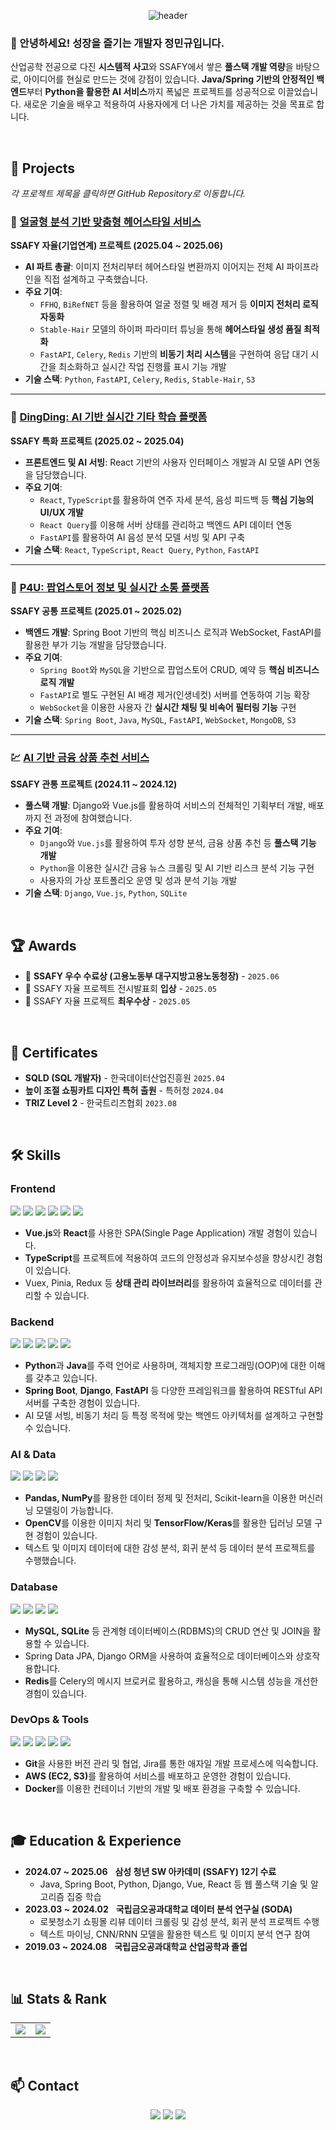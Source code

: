<div align="center">

  ![header](https://capsule-render.vercel.app/api?type=slice&color=gradient:56B4D3,348AC7&height=280&section=header&text=Welcome!&fontSize=120&fontColor=ffffff&animation=floating)

</div>

### 👋 안녕하세요! 성장을 즐기는 개발자 정민규입니다.

산업공학 전공으로 다진 **시스템적 사고**와 SSAFY에서 쌓은 **풀스택 개발 역량**을 바탕으로, 아이디어를 현실로 만드는 것에 강점이 있습니다. **Java/Spring 기반의 안정적인 백엔드**부터 **Python을 활용한 AI 서비스**까지 폭넓은 프로젝트를 성공적으로 이끌었습니다. 새로운 기술을 배우고 적용하여 사용자에게 더 나은 가치를 제공하는 것을 목표로 합니다.

<br>

## 🚀 Projects
*각 프로젝트 제목을 클릭하면 GitHub Repository로 이동합니다.*
<br>

### 🎨 [얼굴형 분석 기반 맞춤형 헤어스타일 서비스](https://github.com/S207-tobe-continued/tobe-continued)
**SSAFY 자율(기업연계) 프로젝트 (2025.04 ~ 2025.06)**
* **AI 파트 총괄**: 이미지 전처리부터 헤어스타일 변환까지 이어지는 전체 AI 파이프라인을 직접 설계하고 구축했습니다.
* **주요 기여**:
    - `FFHQ`, `BiRefNET` 등을 활용하여 얼굴 정렬 및 배경 제거 등 **이미지 전처리 로직 자동화**
    - `Stable-Hair` 모델의 하이퍼 파라미터 튜닝을 통해 **헤어스타일 생성 품질 최적화**
    - `FastAPI`, `Celery`, `Redis` 기반의 **비동기 처리 시스템**을 구현하여 응답 대기 시간을 최소화하고 실시간 작업 진행률 표시 기능 개발
* **기술 스택**: `Python`, `FastAPI`, `Celery`, `Redis`, `Stable-Hair`, `S3`

---

### 🎸 [DingDing: AI 기반 실시간 기타 학습 플랫폼](https://github.com/dingding-etc/dingding)
**SSAFY 특화 프로젝트 (2025.02 ~ 2025.04)**
* **프론트엔드 및 AI 서빙**: React 기반의 사용자 인터페이스 개발과 AI 모델 API 연동을 담당했습니다.
* **주요 기여**:
    - `React`, `TypeScript`를 활용하여 연주 자세 분석, 음성 피드백 등 **핵심 기능의 UI/UX 개발**
    - `React Query`를 이용해 서버 상태를 관리하고 백엔드 API 데이터 연동
    - `FastAPI`를 활용하여 AI 음성 분석 모델 서빙 및 API 구축
* **기술 스택**: `React`, `TypeScript`, `React Query`, `Python`, `FastAPI`

---

### 🏪 [P4U: 팝업스토어 정보 및 실시간 소통 플랫폼](https://github.com/SSAFY-D105-Pop4U/Pop4U)
**SSAFY 공통 프로젝트 (2025.01 ~ 2025.02)**
* **백엔드 개발**: Spring Boot 기반의 핵심 비즈니스 로직과 WebSocket, FastAPI를 활용한 부가 기능 개발을 담당했습니다.
* **주요 기여**:
    - `Spring Boot`와 `MySQL`을 기반으로 팝업스토어 CRUD, 예약 등 **핵심 비즈니스 로직 개발**
    - `FastAPI`로 별도 구현된 AI 배경 제거(인생네컷) 서버를 연동하여 기능 확장
    - `WebSocket`을 이용한 사용자 간 **실시간 채팅 및 비속어 필터링 기능** 구현
* **기술 스택**: `Spring Boot`, `Java`, `MySQL`, `FastAPI`, `WebSocket`, `MongoDB`, `S3`

---

### 💹 [AI 기반 금융 상품 추천 서비스](https://github.com/Chungmingyu/Financial-Project)
**SSAFY 관통 프로젝트 (2024.11 ~ 2024.12)**
* **풀스택 개발**: Django와 Vue.js를 활용하여 서비스의 전체적인 기획부터 개발, 배포까지 전 과정에 참여했습니다.
* **주요 기여**:
    - `Django`와 `Vue.js`를 활용하여 투자 성향 분석, 금융 상품 추천 등 **풀스택 기능 개발**
    - `Python`을 이용한 실시간 금융 뉴스 크롤링 및 AI 기반 리스크 분석 기능 구현
    - 사용자의 가상 포트폴리오 운영 및 성과 분석 기능 개발
* **기술 스택**: `Django`, `Vue.js`, `Python`, `SQLite`

<br>

## 🏆 Awards
* 🥇 **SSAFY 우수 수료상 (고용노동부 대구지방고용노동청장)** - `2025.06`
* 🏅 SSAFY 자율 프로젝트 전시발표회 **입상** - `2025.05`
* 🏅 SSAFY 자율 프로젝트 **최우수상** - `2025.05`

<br>

## 📜 Certificates
* **SQLD (SQL 개발자)** - 한국데이터산업진흥원 `2025.04`
* **높이 조절 쇼핑카트 디자인 특허 출원** - 특허청 `2024.04`
* **TRIZ Level 2** - 한국트리즈협회 `2023.08`

<br>

## 🛠️ Skills

### Frontend
<div>
  <img src="https://img.shields.io/badge/HTML5-E34F26?style=for-the-badge&logo=html5&logoColor=white"/>
  <img src="https://img.shields.io/badge/CSS3-1572B6?style=for-the-badge&logo=css3&logoColor=white"/>
  <img src="https://img.shields.io/badge/JavaScript-F7DF1E?style=for-the-badge&logo=javascript&logoColor=black"/>
  <img src="https://img.shields.io/badge/TypeScript-3178C6?style=for-the-badge&logo=typescript&logoColor=white"/>
  <img src="https://img.shields.io/badge/React-61DAFB?style=for-the-badge&logo=react&logoColor=black"/>
  <img src="https://img.shields.io/badge/Vue.js-4FC08D?style=for-the-badge&logo=vue.js&logoColor=white"/>
</div>
<ul>
  <li><b>Vue.js</b>와 <b>React</b>를 사용한 SPA(Single Page Application) 개발 경험이 있습니다.</li>
  <li><b>TypeScript</b>를 프로젝트에 적용하여 코드의 안정성과 유지보수성을 향상시킨 경험이 있습니다.</li>
  <li>Vuex, Pinia, Redux 등 <b>상태 관리 라이브러리</b>를 활용하여 효율적으로 데이터를 관리할 수 있습니다.</li>
</ul>

### Backend
<div>
  <img src="https://img.shields.io/badge/Python-3776AB?style=for-the-badge&logo=python&logoColor=white"/>
  <img src="https://img.shields.io/badge/Java-007396?style=for-the-badge&logo=java&logoColor=white"/>
  <img src="https://img.shields.io/badge/Spring-6DB33F?style=for-the-badge&logo=spring&logoColor=white"/>
  <img src="https://img.shields.io/badge/Django-092E20?style=for-the-badge&logo=django&logoColor=white"/>
  <img src="https://img.shields.io/badge/FastAPI-009688?style=for-the-badge&logo=fastapi&logoColor=white"/>
</div>
<ul>
  <li><b>Python</b>과 <b>Java</b>를 주력 언어로 사용하며, 객체지향 프로그래밍(OOP)에 대한 이해를 갖추고 있습니다.</li>
  <li><b>Spring Boot</b>, <b>Django</b>, <b>FastAPI</b> 등 다양한 프레임워크를 활용하여 RESTful API 서버를 구축한 경험이 있습니다.</li>
  <li>AI 모델 서빙, 비동기 처리 등 특정 목적에 맞는 백엔드 아키텍처를 설계하고 구현할 수 있습니다.</li>
</ul>

### AI & Data
<div>
  <img src="https://img.shields.io/badge/TensorFlow-FF6F00?style=for-the-badge&logo=tensorflow&logoColor=white"/>
  <img src="https://img.shields.io/badge/PyTorch-EE4C2C?style=for-the-badge&logo=pytorch&logoColor=white"/>
  <img src="https://img.shields.io/badge/Pandas-150458?style=for-the-badge&logo=pandas&logoColor=white"/>
  <img src="https://img.shields.io/badge/Numpy-013243?style=for-the-badge&logo=numpy&logoColor=white"/>
</div>
<ul>
  <li><b>Pandas, NumPy</b>를 활용한 데이터 정제 및 전처리, Scikit-learn을 이용한 머신러닝 모델링이 가능합니다.</li>
  <li><b>OpenCV</b>를 이용한 이미지 처리 및 <b>TensorFlow/Keras</b>를 활용한 딥러닝 모델 구현 경험이 있습니다.</li>
  <li>텍스트 및 이미지 데이터에 대한 감성 분석, 회귀 분석 등 데이터 분석 프로젝트를 수행했습니다.</li>
</ul>

### Database
<div>
  <img src="https://img.shields.io/badge/MySQL-4479A1?style=for-the-badge&logo=mysql&logoColor=white"/>
  <img src="https://img.shields.io/badge/SQLite-003B57?style=for-the-badge&logo=sqlite&logoColor=white"/>
  <img src="https://img.shields.io/badge/MongoDB-47A248?style=for-the-badge&logo=mongodb&logoColor=white"/>
  <img src="https://img.shields.io/badge/Redis-DC382D?style=for-the-badge&logo=redis&logoColor=white"/>
</div>
<ul>
  <li><b>MySQL, SQLite</b> 등 관계형 데이터베이스(RDBMS)의 CRUD 연산 및 JOIN을 활용할 수 있습니다.</li>
  <li>Spring Data JPA, Django ORM을 사용하여 효율적으로 데이터베이스와 상호작용합니다.</li>
  <li><b>Redis</b>를 Celery의 메시지 브로커로 활용하고, 캐싱을 통해 시스템 성능을 개선한 경험이 있습니다.</li>
</ul>

### DevOps & Tools
<div>
  <img src="https://img.shields.io/badge/AWS-232F3E?style=for-the-badge&logo=amazonaws&logoColor=white"/>
  <img src="https://img.shields.io/badge/Docker-2496ED?style=for-the-badge&logo=docker&logoColor=white"/>
  <img src="https://img.shields.io/badge/Git-F05032?style=for-the-badge&logo=git&logoColor=white"/>
  <img src="https://img.shields.io/badge/Jira-0052CC?style=for-the-badge&logo=jira&logoColor=white"/>
  <img src="https://img.shields.io/badge/Figma-F24E1E?style=for-the-badge&logo=figma&logoColor=white"/>
</div>
<ul>
  <li><b>Git</b>을 사용한 버전 관리 및 협업, Jira를 통한 애자일 개발 프로세스에 익숙합니다.</li>
  <li><b>AWS (EC2, S3)</b>를 활용하여 서비스를 배포하고 운영한 경험이 있습니다.</li>
  <li><b>Docker</b>를 이용한 컨테이너 기반의 개발 및 배포 환경을 구축할 수 있습니다.</li>
</ul>

<br>

## 🎓 Education & Experience

* **2024.07 ~ 2025.06** &nbsp; **삼성 청년 SW 아카데미 (SSAFY) 12기 수료**
    * Java, Spring Boot, Python, Django, Vue, React 등 웹 풀스택 기술 및 알고리즘 집중 학습
* **2023.03 ~ 2024.02** &nbsp; **국립금오공과대학교 데이터 분석 연구실 (SODA)**
    * 로봇청소기 쇼핑몰 리뷰 데이터 크롤링 및 감성 분석, 회귀 분석 프로젝트 수행
    * 텍스트 마이닝, CNN/RNN 모델을 활용한 텍스트 및 이미지 분석 연구 참여
* **2019.03 ~ 2024.08** &nbsp; **국립금오공과대학교 산업공학과 졸업**

<br>

## 📊 Stats & Rank
<div align="center">
  <table >
    <tr>
      <td align="center"><a href="https://solved.ac/ktfig7023/"><img src="http://mazassumnida.wtf/api/v2/generate_badge?boj=ktfig7023" /></a></td>
      <td align="center"><img src="https://github-readme-stats.vercel.app/api?username=Chungmingyu&show_icons=true&theme=radical" /></td>
    </tr>
  </table>
</div>

<br>

## 📫 Contact
<div align="center">
  
<a href="mailto:ktfig7023@naver.com"><img src="https://img.shields.io/badge/Gmail-D14836?style=for-the-badge&logo=gmail&logoColor=white"/></a>
<a href="https://www.instagram.com/min_9yuuuuu/?hl=ko"><img src="https://img.shields.io/badge/Instagram-E4405F?style=for-the-badge&logo=instagram&logoColor=white"/></a>
<a href="https://github.com/Chungmingyu"><img src="https://img.shields.io/badge/GitHub-181717?style=for-the-badge&logo=github&logoColor=white"/></a>

</div>
